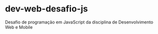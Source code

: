 # dev-web-desafio-js
Desafio de programação em JavaScript da disciplina de Desenvolvimento Web e Mobile
